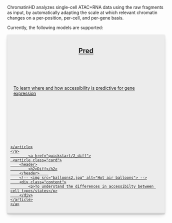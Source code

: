 ChromatinHD analyzes single-cell ATAC+RNA data using the raw fragments as input, by automatically adapting the scale at which
relevant chromatin changes on a per-position, per-cell, and per-gene basis.

Currently, the following models are supported:

<style>
.cards {
    display: grid;
    grid-template-columns: repeat(auto-fill, minmax(250px, 1fr));
    grid-gap: 20px;
}

.card {
    display: grid;
    grid-template-rows: max-content 200px 1fr;
    background: rgb(236, 236, 236);
    padding:10px;
    box-shadow: rgba(0, 0, 0, 0.2) 0px 2px 4px, rgba(0, 0, 0, 0.15) 0px 7px 13px -3px, rgba(0, 0, 0, 0.1) 0px -3px 0px inset;
}

.card:hover{
    box-shadow: rgba(0, 0, 0, 0.4) 0px 2px 4px, rgba(0, 0, 0, 0.3) 0px 7px 13px -3px, rgba(0, 0, 0, 0.2) 0px -3px 0px inset;
}

.card h2{
    text-align:center;
}

.card .content{
    margin:10px
}

.card img {
    object-fit: cover;
    width: 100%;
    height: 100%;
}
</style>


<div class="cards">
    <a href="quickstart/1_pred">
    <article class="card">
        <header>
            <h2>Pred</h2>
        </header>    
        <!-- <img src="balloons.jpg" alt="Hot air balloons"> -->
        <div class="content">
            <p> To learn where and how accessibility is predictive for gene expression </p>
        </div>
            
    </article>
    </a>
            <a href="quickstart/2_diff">
     <article class="card">
        <header>
            <h2>Diff</h2>
        </header>    
        <!-- <img src="balloons2.jpg" alt="Hot air balloons"> -->
        <div class="content">
            <p>To understand the differences in accessibilty between cell types/states</p>
        </div>
    </article>
    </a>
</div>